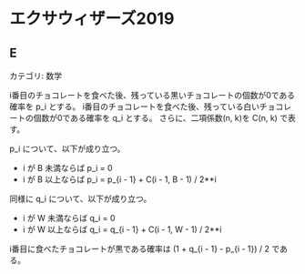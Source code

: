 # エクサウィザーズ2019

## E
カテゴリ: 数学

i番目のチョコレートを食べた後、残っている黒いチョコレートの個数が0である確率を p_i とする。
i番目のチョコレートを食べた後、残っている白いチョコレートの個数が0である確率を q_i とする。
さらに、二項係数(n, k)を  C(n, k) で表す。

p_i について、以下が成り立つ。

* i が B 未満ならば p_i = 0
* i が B 以上ならば p_i = p_{i - 1} + C(i - 1, B - 1) / 2**i

同様に q_i について、以下が成り立つ。

* i が W 未満ならば q_i = 0
* i が W 以上ならば q_i = q_{i - 1} + C(i - 1, W - 1) / 2**i

i番目に食べたチョコレートが黒である確率は (1 + q_{i - 1} - p_{i - 1}) / 2 である。
